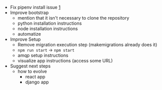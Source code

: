- Fix pipenv install issue [1]
- Improve bootstrap
  - mention that it isn't necessary to clone the repository
  - python installation instructions
  - node installation instructions
  - automatize
- Improve Setup
  - Remove migration execution step (makemigrations already does it)
  - `npm run start` -> `npm start`
  - amqp setup instructions
  - visualize app instructions (access some URL)
- Suggest next steps
  - how to evolve
    - react app
    - django app

[1]: https://github.com/vintasoftware/django-react-boilerplate/issues/209
